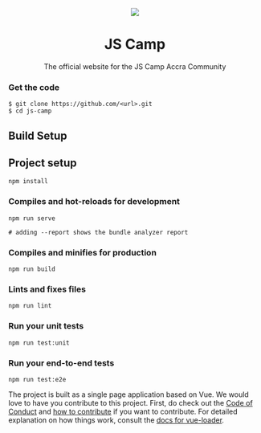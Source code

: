 <p align="center"><img src="https://github.com/js-camp/js-camp-website/blob/master/public/img/logos/js-camp-19-cy.png"></p>
<h1 align=center><b>JS Camp</b></h1>
<p align="center">The official website for the JS Camp Accra Community</p>
 
### Get the code 
```terminal
$ git clone https://github.com/<url>.git
$ cd js-camp

```

## Build Setup


## Project setup
```
npm install
```

### Compiles and hot-reloads for development
```
npm run serve

# adding --report shows the bundle analyzer report
```

### Compiles and minifies for production
```
npm run build
```

### Lints and fixes files
```
npm run lint
```

### Run your unit tests
```
npm run test:unit
```

### Run your end-to-end tests
```
npm run test:e2e
```


The project is built as a single page application based on Vue.
We would love to have you contribute to this project. First, do check out the [Code of Conduct](https://github.com/js-camp/js-camp-website/blob/master/.github/code-of-conduct.md) and [how to contribute](https://github.com/js-camp/js-camp-website/blob/master/.github/CONTRIBUTING.md) if you want to contribute.
For detailed explanation on how things work,
consult the [docs for vue-loader](http://vuejs.github.io/vue-loader).
